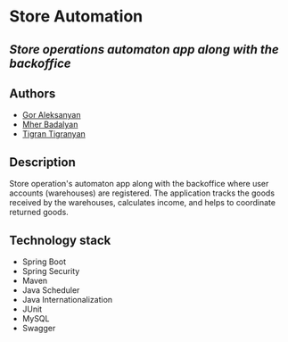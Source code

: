 # Store Automation
## _Store operations automaton app along with the backoffice_


## Authors

- [Gor Aleksanyan](https://github.com/gorale)
- [Mher Badalyan](https://github.com/mherbadalyan)
- [Tigran Tigranyan](https://github.com/TigranTigranyan)

## Description

Store operation's automaton app along with the
backoffice where user accounts (warehouses) are
registered. The application tracks the goods
received by the warehouses, calculates income,
and helps to coordinate returned goods.

## Technology stack

- Spring Boot
- Spring Security
- Maven
- Java Scheduler
- Java Internationalization
- JUnit
- MySQL
- Swagger





